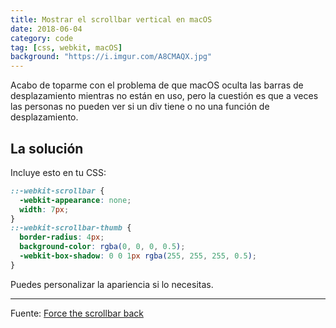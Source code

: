 ```yaml
---
title: Mostrar el scrollbar vertical en macOS
date: 2018-06-04
category: code
tag: [css, webkit, macOS]
background: "https://i.imgur.com/A8CMAQX.jpg"
---
```


Acabo de toparme con el problema de que macOS oculta las barras de desplazamiento mientras no están en uso, pero la cuestión es que a veces las personas no pueden ver si un div tiene o no una función de desplazamiento.

## La solución

Incluye esto en tu CSS:

```css
::-webkit-scrollbar {
  -webkit-appearance: none;
  width: 7px;
}
::-webkit-scrollbar-thumb {
  border-radius: 4px;
  background-color: rgba(0, 0, 0, 0.5);
  -webkit-box-shadow: 0 0 1px rgba(255, 255, 255, 0.5);
}
```

Puedes personalizar la apariencia si lo necesitas.

---

Fuente: [Force the scrollbar back](http://simurai.com/blog/2011/07/26/webkit-scrollbar)

